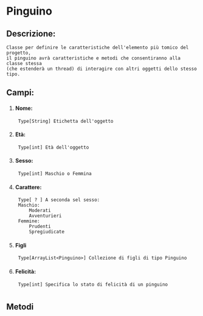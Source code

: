 # Pinguino

## Descrizione:
    Classe per definire le caratteristiche dell'elemento più tomico del progetto,
    il pinguino avrà caratteristiche e metodi che consentiranno alla classe stessa
    (che estenderà un thread) di interagire con altri oggetti dello stesso tipo.
    
## Campi:

1. #### Nome:
        Type[String] Etichetta dell'oggetto
1. #### Età:
        Type[int] Età dell'oggetto
1. #### Sesso:
        Type[int] Maschio o Femmina
1. #### Carattere:
        Type[ ? ] A seconda sel sesso:
        Maschio:
            Moderati
            Avventurieri
        Femmine:
            Prudenti
            Spregiudicate
1. #### Figli
        Type[ArrayList<Pinguino>] Collezione di figli di tipo Pinguino        
1. #### Felicità:
        Type[int] Specifica lo stato di felicità di un pinguino

#
        
## Metodi

